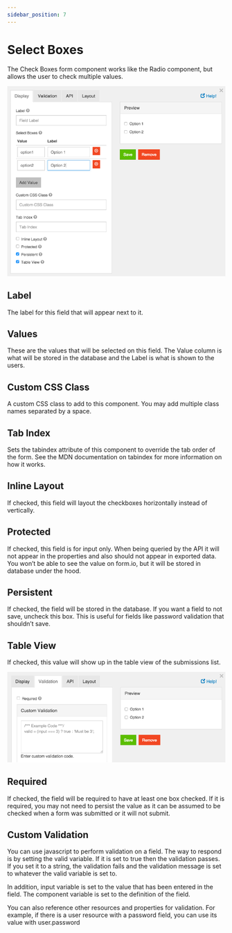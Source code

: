 ```yaml
---
sidebar_position: 7
---
```


# Select Boxes

The Check Boxes form component works like the Radio component, but allows the user to check multiple values.

![Select Boxes](img/selectbox-component.png)

## Label

The label for this field that will appear next to it.

## Values

These are the values that will be selected on this field. The Value column is what will be stored in the database and the Label is what is shown to the users.

## Custom CSS Class

A custom CSS class to add to this component. You may add multiple class names separated by a space.

## Tab Index

Sets the tabindex attribute of this component to override the tab order of the form. See the MDN documentation on tabindex for more information on how it works.

## Inline Layout

If checked, this field will layout the checkboxes horizontally instead of vertically.

## Protected

If checked, this field is for input only. When being queried by the API it will not appear in the properties and also should not appear in exported data. You won’t be able to see the value on form.io, but it will be stored in database under the hood.

## Persistent

If checked, the field will be stored in the database. If you want a field to not save, uncheck this box. This is useful for fields like password validation that shouldn’t save.

## Table View

If checked, this value will show up in the table view of the submissions list.

![Select Boxes](img/selectbox-table-view.png)

## Required

If checked, the field will be required to have at least one box checked. If it is required, you may not need to persist the value as it can be assumed to be checked when a form was submitted or it will not submit.

## Custom Validation

You can use javascript to perform validation on a field. The way to respond is by setting the valid variable. If it is set to true then the validation passes. If you set it to a string, the validation fails and the validation message is set to whatever the valid variable is set to.

In addition, input variable is set to the value that has been entered in the field. The component variable is set to the definition of the field.

You can also reference other resources and properties for validation. For example, if there is a user resource with a password field, you can use its value with user.password
